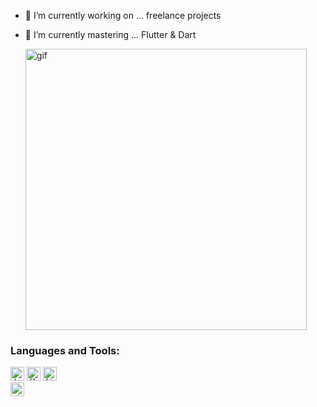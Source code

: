 - 🔭 I’m currently working on ... freelance projects
- 🌱 I’m currently mastering ... Flutter & Dart

  <img src="https://i2.wp.com/allhtaccess.info/wp-content/uploads/2018/03/programming.gif?fit=1281%2C716&ssl=1" alt="gif" width="450" />
 

                                                                                              
### Languages and Tools:

<code><img src="https://www.vectorlogo.zone/logos/dartlang/dartlang-icon.svg" alt="dart" width="22" height="22"/></code>
<code><img src="https://www.vectorlogo.zone/logos/flutterio/flutterio-icon.svg" alt="flutter" width="22" height="22"/></code>
<code><img src="https://www.vectorlogo.zone/logos/firebase/firebase-icon.svg" alt="firebase" width="22" height="22"/> </code>
<code><img src="https://www.vectorlogo.zone/logos/git-scm/git-scm-icon.svg" alt="git" width="22" height="22"/></code>
